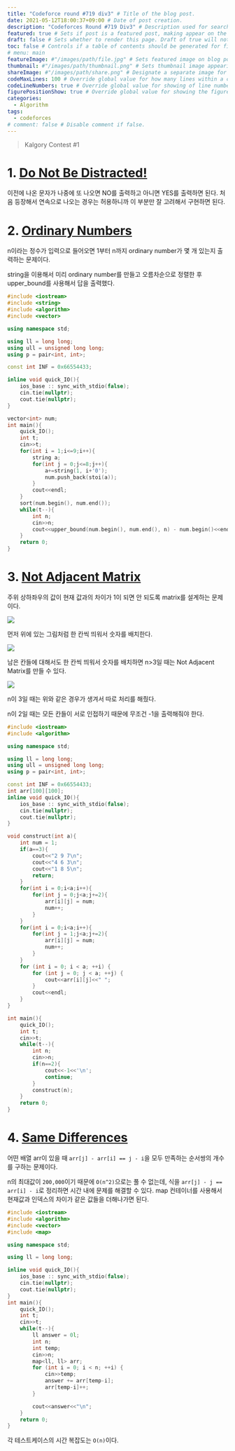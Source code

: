 ```yaml
---
title: "Codeforce round #719 div3" # Title of the blog post.
date: 2021-05-12T18:00:37+09:00 # Date of post creation.
description: "Codeforces Round #719 Div3" # Description used for search engine.
featured: true # Sets if post is a featured post, making appear on the home page side bar.
draft: false # Sets whether to render this page. Draft of true will not be rendered.
toc: false # Controls if a table of contents should be generated for first-level links automatically.
# menu: main
featureImage: #"/images/path/file.jpg" # Sets featured image on blog post.
thumbnail: #"/images/path/thumbnail.png" # Sets thumbnail image appearing inside card on homepage.
shareImage: #"/images/path/share.png" # Designate a separate image for social media sharing.
codeMaxLines: 100 # Override global value for how many lines within a code block before auto-collapsing.
codeLineNumbers: true # Override global value for showing of line numbers within code block.
figurePositionShow: true # Override global value for showing the figure label.
categories:
  - Algorithm
tags:
  - codeforces
# comment: false # Disable comment if false.
---
```

> Kalgory Contest #1

# 1. [Do Not Be Distracted!](https://codeforces.com/contest/1520/problem/A)

이전에 나온 문자가 나중에 또 나오면 NO를 출력하고 아니면 YES를 출력하면 된다. 처음 등장해서 연속으로 나오는 경우는 허용하니까 이 부분만 잘 고려해서 구현하면 된다.
# 2. [Ordinary Numbers](https://codeforces.com/contest/1520/problem/B)

n이라는 정수가 입력으로 들어오면 1부터 n까지 ordinary number가 몇 개 있는지 출력하는 문제이다.

string을 이용해서 미리 ordinary number를 만들고 오름차순으로 정렬한 후 upper_bound를 사용해서 답을 출력했다.

```c++
#include <iostream>
#include <string>
#include <algorithm>
#include <vector>

using namespace std;

using ll = long long;
using ull = unsigned long long;
using p = pair<int, int>;

const int INF = 0x66554433;

inline void quick_IO(){
    ios_base :: sync_with_stdio(false);
    cin.tie(nullptr);
    cout.tie(nullptr);
}

vector<int> num;
int main(){
    quick_IO();
    int t;
    cin>>t;
    for(int i = 1;i<=9;i++){
        string a;
        for(int j = 0;j<=8;j++){
            a+=string(1, i+'0');
            num.push_back(stoi(a));
        }
        cout<<endl;
    }
    sort(num.begin(), num.end());
    while(t--){
        int n;
        cin>>n;
        cout<<upper_bound(num.begin(), num.end(), n) - num.begin()<<endl;
    }
    return 0;
}
```



# 3. [Not Adjacent Matrix](https://codeforces.com/contest/1520/problem/C)

주위 상하좌우의 값이 현재 값과의 차이가 1이 되면 안 되도록 matrix를 설계하는 문제이다. 

![](/images/codeforces_719_div3_1.png)

먼저 위에 있는 그림처럼 한 칸씩 띄워서 숫자를 배치한다.

![](/images/codeforces_719_div3_2.png)

남은 칸들에 대해서도 한 칸씩 띄워서 숫자를 배치하면 n>3일 때는 Not Adjacent Matrix를 만들 수 있다.

![](/images/codeforces_719_div3_3.png)

n이 3일 때는 위와 같은 경우가 생겨서 따로 처리를 해줬다.

n이 2일 때는 모든 칸들이 서로 인접하기 때문에 무조건 -1을 출력해줘야 한다.

```c++
#include <iostream>
#include <algorithm>

using namespace std;

using ll = long long;
using ull = unsigned long long;
using p = pair<int, int>;

const int INF = 0x66554433;
int arr[100][100];
inline void quick_IO(){
    ios_base :: sync_with_stdio(false);
    cin.tie(nullptr);
    cout.tie(nullptr);
}

void construct(int a){
    int num = 1;
    if(a==3){
        cout<<"2 9 7\n";
        cout<<"4 6 3\n";
        cout<<"1 8 5\n";
        return;
    }
    for(int i = 0;i<a;i++){
        for(int j = 0;j<a;j+=2){
            arr[i][j] = num;
            num++;
        }
    }
    for(int i = 0;i<a;i++){
        for(int j = 1;j<a;j+=2){
            arr[i][j] = num;
            num++;
        }
    }
    for (int i = 0; i < a; ++i) {
        for (int j = 0; j < a; ++j) {
            cout<<arr[i][j]<<" ";
        }
        cout<<endl;
    }
}

int main(){
    quick_IO();
    int t;
    cin>>t;
    while(t--){
        int n;
        cin>>n;
        if(n==2){
            cout<<-1<<'\n';
            continue;
        }
        construct(n);
    }
    return 0;
}
```
# 4. [Same Differences](https://codeforces.com/contest/1520/problem/D)

어떤 배열 arr이 있을 때 `arr[j] - arr[i] == j - i`을 모두 만족하는 순서쌍의 개수를 구하는 문제이다. 

n의 최대값이 `200,000`이기 때문에 `O(n^2)`으로는 풀 수 없는데, 식을 `arr[j] - j == arr[i] - i`로 정리하면 시간 내에 문제를 해결할 수 있다. map 컨테이너를 사용해서 현재값과 인덱스의 차이가 같은 값들을 더해나가면 된다.

```c++
#include <iostream>
#include <algorithm>
#include <vector>
#include <map>

using namespace std;

using ll = long long;

inline void quick_IO(){
    ios_base :: sync_with_stdio(false);
    cin.tie(nullptr);
    cout.tie(nullptr);
}
int main(){
    quick_IO();
    int t;
    cin>>t;
    while(t--){
        ll answer = 0l;
        int n;
        int temp;
        cin>>n;
        map<ll, ll> arr;
        for (int i = 0; i < n; ++i) {
            cin>>temp;
            answer += arr[temp-i];
            arr[temp-i]++;
        }

        cout<<answer<<"\n";
    }
    return 0;
}
```

각 테스트케이스의 시간 복잡도는 `O(n)`이다.